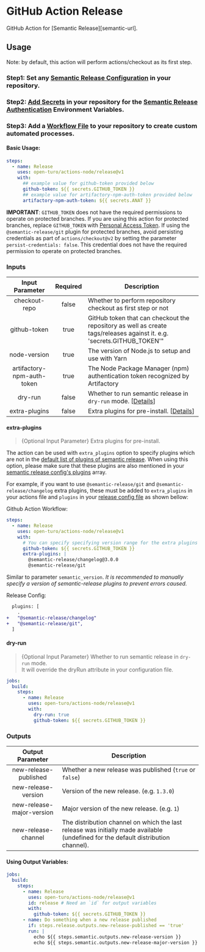 # GitHub Action Release

GitHub Action for [Semantic Release][semantic-url].

## Usage

Note: by default, this action will perform actions/checkout as its first step.

### Step1: Set any [Semantic Release Configuration](https://github.com/semantic-release/semantic-release/blob/master/docs/usage/configuration.md#configuration) in your repository.

### Step2: [Add Secrets](https://help.github.com/en/actions/configuring-and-managing-workflows/creating-and-storing-encrypted-secrets) in your repository for the [Semantic Release Authentication](https://github.com/semantic-release/semantic-release/blob/master/docs/usage/ci-configuration.md#authentication) Environment Variables.

### Step3: Add a [Workflow File](https://help.github.com/en/articles/workflow-syntax-for-github-actions) to your repository to create custom automated processes.

#### Basic Usage:

```yaml
steps:
  - name: Release
    uses: open-turo/actions-node/release@v1
    with:
      ## example value for github-token provided below
      github-token: ${{ secrets.GITHUB_TOKEN }}
      ## example value for artifactory-npm-auth-token provided below
      artifactory-npm-auth-token: ${{ secrets.ANAT }}
```

**IMPORTANT**: `GITHUB_TOKEN` does not have the required permissions to operate on protected branches.
If you are using this action for protected branches, replace `GITHUB_TOKEN` with [Personal Access Token](https://help.github.com/en/github/authenticating-to-github/creating-a-personal-access-token-for-the-command-line). If using the `@semantic-release/git` plugin for protected branches, avoid persisting credentials as part of `actions/checkout@v2` by setting the parameter `persist-credentials: false`. This credential does not have the required permission to operate on protected branches.

### Inputs

|      Input Parameter       | Required | Description                                                                                                            |
| :------------------------: | :------: | ---------------------------------------------------------------------------------------------------------------------- |
|       checkout-repo        |  false   | Whether to perform repository checkout as first step or not                                                            |
|        github-token        |   true   | GitHub token that can checkout the repository as well as create tags/releases against it. e.g. 'secrets.GITHUB_TOKEN'" |
|        node-version        |   true   | The version of Node.js to setup and use with Yarn                                                                      |
| artifactory-npm-auth-token |   true   | The Node Package Manager (npm) authentication token recognized by Artifactory                                          |
|          dry-run           |  false   | Whether to run semantic release in `dry-run` mode. [[Details](#dry_run)]                                               |
|       extra-plugins        |  false   | Extra plugins for pre-install. [[Details](#extra_plugins)]                                                             |

#### extra-plugins

> {Optional Input Parameter} Extra plugins for pre-install.

The action can be used with `extra_plugins` option to specify plugins which are not in the [default list of plugins of semantic release](https://semantic-release.gitbook.io/semantic-release/usage/plugins#default-plugins). When using this option, please make sure that these plugins are also mentioned in your [semantic release config's plugins](https://semantic-release.gitbook.io/semantic-release/usage/configuration#plugins) array.

For example, if you want to use `@semantic-release/git` and `@semantic-release/changelog` extra plugins, these must be added to `extra_plugins` in your actions file and `plugins` in your [release config file](https://semantic-release.gitbook.io/semantic-release/usage/configuration#configuration-file) as shown bellow:

Github Action Workflow:

```yaml
steps:
  - name: Release
    uses: open-turo/actions-node/release@v1
    with:
      # You can specify specifying version range for the extra plugins if you prefer.
      github-token: ${{ secrets.GITHUB_TOKEN }}
      extra-plugins: |
        @semantic-release/changelog@3.0.0
        @semantic-release/git
```

Similar to parameter `semantic_version`. _It is recommended to manually specify a version of semantic-release plugins to prevent errors caused._

Release Config:

```diff
  plugins: [
    .
+   "@semantic-release/changelog"
+   "@semantic-release/git",
  ]
```

#### dry-run

> {Optional Input Parameter} Whether to run semantic release in `dry-run` mode.<br>It will override the dryRun attribute in your configuration file.

```yaml
jobs:
  build:
    steps:
      - name: Release
        uses: open-turo/actions-node/release@v1
        with:
          dry-run: true
          github-token: ${{ secrets.GITHUB_TOKEN }}
```

### Outputs

|     Output Parameter      | Description                                                                                                                       |
| :-----------------------: | --------------------------------------------------------------------------------------------------------------------------------- |
|   new-release-published   | Whether a new release was published (`true` or `false`)                                                                           |
|    new-release-version    | Version of the new release. (e.g. `1.3.0`)                                                                                        |
| new-release-major-version | Major version of the new release. (e.g. `1`)                                                                                      |
|    new-release-channel    | The distribution channel on which the last release was initially made available (undefined for the default distribution channel). |

#### Using Output Variables:

```yaml
jobs:
  build:
    steps:
      - name: Release
        uses: open-turo/actions-node/release@v1
        id: release # Need an `id` for output variables
        with:
          github-token: ${{ secrets.GITHUB_TOKEN }}
      - name: Do something when a new release published
        if: steps.release.outputs.new-release-published == 'true'
        run: |
          echo ${{ steps.semantic.outputs.new-release-version }}
          echo ${{ steps.semantic.outputs.new-release-major-version }}
```
